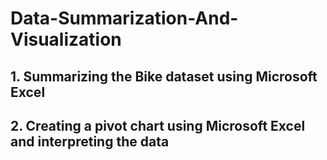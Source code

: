 # Data-Summarization-And-Visualization

## 1. Summarizing the Bike dataset using Microsoft Excel

## 2. Creating a pivot chart using Microsoft Excel and interpreting the data
